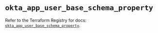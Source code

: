 # `okta_app_user_base_schema_property`

Refer to the Terraform Registry for docs: [`okta_app_user_base_schema_property`](https://registry.terraform.io/providers/okta/okta/4.6.3/docs/resources/app_user_base_schema_property).
